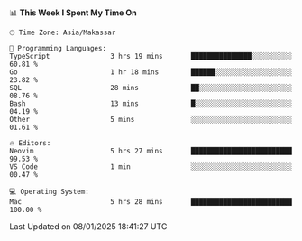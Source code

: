 <!--START_SECTION:waka-->
📊 **This Week I Spent My Time On** 

```text
🕑︎ Time Zone: Asia/Makassar

💬 Programming Languages: 
TypeScript               3 hrs 19 mins       ███████████████░░░░░░░░░░   60.81 % 
Go                       1 hr 18 mins        ██████░░░░░░░░░░░░░░░░░░░   23.82 % 
SQL                      28 mins             ██░░░░░░░░░░░░░░░░░░░░░░░   08.76 % 
Bash                     13 mins             █░░░░░░░░░░░░░░░░░░░░░░░░   04.19 % 
Other                    5 mins              ░░░░░░░░░░░░░░░░░░░░░░░░░   01.61 % 

🔥 Editors: 
Neovim                   5 hrs 27 mins       █████████████████████████   99.53 % 
VS Code                  1 min               ░░░░░░░░░░░░░░░░░░░░░░░░░   00.47 % 

💻 Operating System: 
Mac                      5 hrs 28 mins       █████████████████████████   100.00 % 
```


 Last Updated on 08/01/2025 18:41:27 UTC
<!--END_SECTION:waka-->
